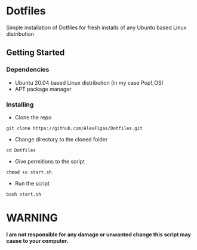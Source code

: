 # Dotfiles

Simple installation of Dotfiles for fresh installs of any Ubuntu based Linux distribution

## Getting Started

### Dependencies

* Ubuntu 20.04 based Linux distribution (in my case Pop!_OS)
* APT package manager

### Installing

* Clone the repo
```
git clone https://github.com/AlexFigas/Dotfiles.git
```
* Change directory to the cloned folder
```
cd Dotfiles
```
* Give permitions to the script
```
chmod +x start.sh
```
* Run the script
```
bash start.sh
```

# WARNING
<b>I am not responsible for any damage or unwanted change this script may cause to your computer.</b>
